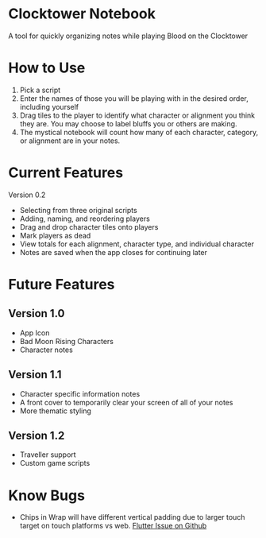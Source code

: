 # Clocktower Notebook

A tool for quickly organizing notes while playing Blood on the Clocktower

# How to Use

1. Pick a script
2. Enter the names of those you will be playing with in the desired order, including yourself
3. Drag tiles to the player to identify what character or alignment you think they are. You may choose to label bluffs you or others are making.
4. The mystical notebook will count how many of each character, category, or alignment are in your notes.

# Current Features

Version 0.2

* Selecting from three original scripts
* Adding, naming, and reordering players
* Drag and drop character tiles onto players
* Mark players as dead
* View totals for each alignment, character type, and individual character
* Notes are saved when the app closes for continuing later

# Future Features

## Version 1.0
* App Icon
* Bad Moon Rising Characters
* Character notes

## Version 1.1
* Character specific information notes
* A front cover to temporarily clear your screen of all of your notes
* More thematic styling

## Version 1.2
* Traveller support
* Custom game scripts

# Know Bugs
* Chips in Wrap will have different vertical padding due to larger touch target on touch platforms vs web. [Flutter Issue on Github](https://github.com/flutter/flutter/issues/67797)